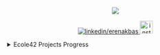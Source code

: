 




<h3 align="center"><a href="https://git.io/typing-svg"><img src="https://readme-typing-svg.herokuapp.com?duration=2500&size=30&color=AA00F7&width=300&lines=I+am+developer"></a></h3>

<p align="center">
  <a href="https://www.linkedin.com/in/erenakbas/" target="blank">
    <img src="https://img.shields.io/badge/linkedin-%230077B5.svg?&style=for-the-badge&logo=linkedin&logoColor=white" alt="linkedin/erenakbas" />
  </a>
  
  <a href="https://www.instagram.com/erenakbas57/" target="blank">
    <img src="https://upload.wikimedia.org/wikipedia/commons/a/a5/Instagram_icon.png" width="30" alt="instagram/erenakbas57" />
  </a>
</p>


<details>
<summary>Ecole42 Projects Progress</summary>
<table>
<thead>
  <tr>
    <th>No</th>
    <th>Projects</th>
    <th>Status</th>
    <th>No</th>
    <th>Projects</th>
    <th>Status</th>
  </tr>
</thead>
<tbody>
  <tr>
    <td>1</td>
    <td><a href="https://github.com/erenakbas57/libft">libft</a></td>
    <td>✅1️⃣1️⃣8️⃣</td>
    <td>20</td>
    <td>NetPractice</td>
    <td>🔒</td>
  </tr>
  <tr>
    <td>2</td>
    <td><a href="https://github.com/erenakbas57/born2beroot">born2beroot</a></td>
    <td>✅1️⃣2️⃣0️⃣</td>
    <td>21</td>
    <td>ft_containers</td>
    <td>🔒</td>
  </tr>
  <tr>
    <td>3</td>
    <td><a href="https://github.com/erenakbas57/ft_printf">ft_printf</a></td>
    <td>✅1️⃣0️⃣0️⃣</td>
    <td>22A</td>
    <td>ft_irc</td>
    <td>🔒</td>
  </tr>
  <tr>
    <td>4</td>
    <td><a href="https://github.com/erenakbas57/get_next_line">get_next_line</a></td>
    <td>✅1️⃣2️⃣5️⃣</td>
    <td>22B</td>
    <td>webserv</td>
    <td>🔒</td>
  </tr>
  <tr>
    <td>5A</td>
    <td>FdF</td>
    <td>➖➖➖</td>
    <td>23</td>
    <td>inception</td>
    <td>🔒</td>
  </tr>
  <tr>
    <td>5B</td>
    <td><a href="https://github.com/erenakbas57/so_long">so_long</a></td>
    <td>✅1️⃣1️⃣0️⃣</td>
    <td>24</td>
    <td>ft_transcendence</td>
    <td>🔒</td>
  </tr>
  <tr>
    <td>5C</td>
    <td>FractAI</td>
    <td>➖➖➖</td>
    <td></td>
    <td></td>
    <td></td>
  </tr>
  <tr>
    <td>6A</td>
    <td><a href="https://github.com/erenakbas57/minitalk">minitalk</a></td>
    <td>✅1️⃣0️⃣0️⃣</td>
    <td>EXAM</td>
    <td>EXAMS</td>
    <td>STATUS</td>
  </tr>
  <tr>
    <td>6B</td>
    <td>pipex</td>
    <td>➖➖➖</td>
    <td>A</td>
    <td> Exam Rank 02</td>
    <td>🔒</td>
  </tr>
  <tr>
    <td>7</td>
    <td><a href="https://github.com/erenakbas57/push_swap">push_swap</a></td>
    <td>✍️✍️✍️</td>
    <td>B</td>
    <td>Exam Rank 03</td>
    <td>🔒</td>
  </tr>
  <tr>
    <td>8</td>
    <td>minishell</td>
    <td>🔒</td>
    <td>C</td>
    <td>Exam Rank 04</td>
    <td>🔒</td>
  </tr>
  <tr>
    <td>9</td>
    <td>philosphers</td>
    <td>🔒</td>
    <td>D</td>
    <td>Exam Rank 05</td>
    <td>🔒</td>
  </tr>
  <tr>
    <td>10A</td>
    <td>cub3d</td>
    <td>🔒</td>
    <td>E</td>
    <td>Exam Rank 06</td>
    <td>🔒</td>
  </tr>
  <tr>
    <td>10B</td>
    <td>miniRT</td>
    <td>🔒</td>
    <td></td>
    <td></td>
    <td></td>
  </tr>
  <tr>
    <td>11</td>
    <td>CPP Module 00</td>
    <td>🔒</td>
    <td></td>
    <td></td>
    <td></td>
  </tr>
  <tr>
    <td>12</td>
    <td>CPP Module 01</td>
    <td>🔒</td>
    <td></td>
    <td></td>
    <td></td>
  </tr>
  <tr>
    <td>13</td>
    <td>CPP Module 02</td>
    <td>🔒</td>
    <td></td>
    <td></td>
    <td></td>
  </tr>
  <tr>
    <td>14</td>
    <td>CPP Module 03</td>
    <td>🔒</td>
    <td></td>
    <td></td>
    <td></td>
  </tr>
  <tr>
    <td>15</td>
    <td>CPP Module 04</td>
    <td>🔒</td>
    <td></td>
    <td></td>
    <td></td>
  </tr>
  <tr>
    <td>16</td>
    <td>CPP Module 05</td>
    <td>🔒</td>
    <td></td>
    <td></td>
    <td></td>
  </tr>
  <tr>
    <td>17</td>
    <td>CPP Module 06</td>
    <td>🔒</td>
    <td></td>
    <td></td>
    <td></td>
  </tr>
  <tr>
    <td>18</td>
    <td>CPP Module 07</td>
    <td>🔒</td>
    <td></td>
    <td></td>
    <td></td>
  </tr>
  <tr>
    <td>19</td>
    <td>CPP Module 08</td>
    <td>🔒</td>
    <td></td>
    <td></td>
    <td></td>
  </tr>
</tbody>
</table>
</details>
